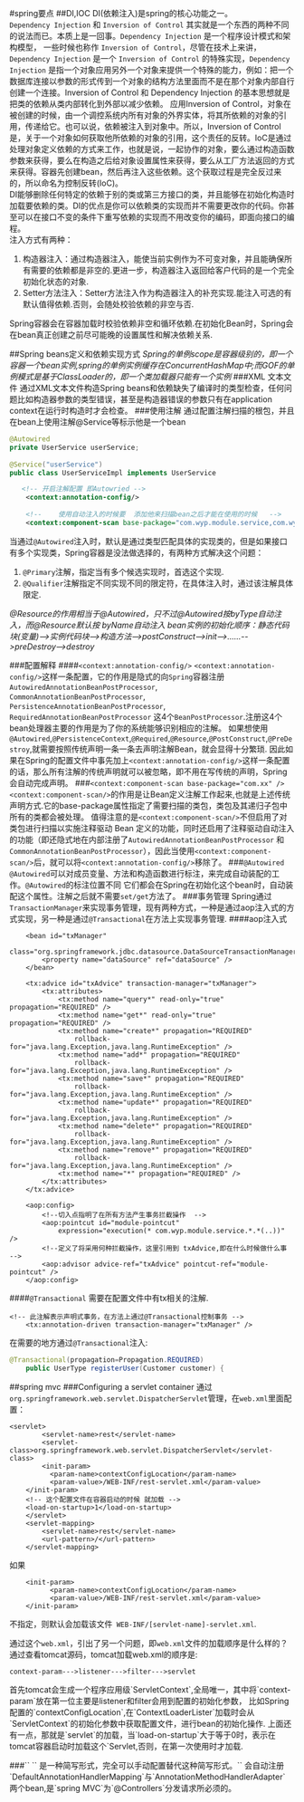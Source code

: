 #spring要点
##DI,IOC
DI(依赖注入)是spring的核心功能之一。<br/>
`Dependency Injection` 和 `Inversion of Control` 其实就是一个东西的两种不同的说法而已。本质上是一回事。`Dependency Injection` 是一个程序设计模式和架构模型， 一些时候也称作 `Inversion of Control`，尽管在技术上来讲，`Dependency Injection` 是一个 `Inversion of Control` 的特殊实现，`Dependency Injection` 是指一个对象应用另外一个对象来提供一个特殊的能力，例如：把一个数据库连接以参数的形式传到一个对象的结构方法里面而不是在那个对象内部自行创建一个连接。Inversion of Control 和 Dependency Injection 的基本思想就是把类的依赖从类内部转化到外部以减少依赖。 应用Inversion of Control，对象在被创建的时候，由一个调控系统内所有对象的外界实体，将其所依赖的对象的引用，传递给它。也可以说，依赖被注入到对象中。所以，Inversion of Control 是，关于一个对象如何获取他所依赖的对象的引用，这个责任的反转。IoC是通过处理对象定义依赖的方式来工作，也就是说，一起协作的对象，要么通过构造函数参数来获得，要么在构造之后给对象设置属性来获得，要么从工厂方法返回的方式来获得。容器先创建bean，然后再注入这些依赖。这个获取过程是完全反过来的，所以命名为控制反转(IoC)。<br/>
DI能够删除任何特定的依赖于别的类或第三方接口的类，并且能够在初始化构造时加载要依赖的类。DI的优点是你可以依赖类的实现而并不需要更改你的代码。你甚至可以在接口不变的条件下重写依赖的实现而不用改变你的编码，即面向接口的编程。<br/>
注入方式有两种：<br/>
1. 构造器注入：通过构造器注入，能使当前实例作为不可变对象，并且能确保所有需要的依赖都是非空的.更进一步，构造器注入返回给客户代码的是一个完全初始化状态的对象.
2. Setter方法注入：Setter方法注入作为构造器注入的补充实现.能注入可选的有默认值得依赖.否则，会随处校验依赖的非空与否.

Spring容器会在容器加载时校验依赖非空和循环依赖.在初始化Bean时，Spring会在bean真正创建之前尽可能晚的设置属性和解决依赖关系.

##Spring beans定义和依赖实现方式
*Spring的单例scope是容器级别的，即一个容器一个bean实例,spring的单例实例缓存在ConcurrentHashMap中;而GOF的单例模式是基于ClassLoader的，即一个类加载器只能有一个实例*
###XML 文本文件
通过XML文本文件构造Spring beans和依赖缺失了编译时的类型检查，任何问题比如构造器参数的类型错误，甚至是构造器错误的参数只有在application context在运行时构造时才会检查。
###使用注解
通过配置注解扫描的根包，并且在bean上使用注解@Service等标示他是一个bean
```java
@Autowired
private UserService userService;
	
@Service("userService")
public class UserServiceImpl implements UserService
```
```xml
   <!-- 开启注解配置 即Autowried -->  
    <context:annotation-config/>  
    
    <!--    使用自动注入的时候要  添加他来扫描bean之后才能在使用的时候   -->
    <context:component-scan base-package="com.wyp.module.service,com.wyp.module.dao"/>  
```
当通过`@Autowired`注入时，默认是通过类型匹配具体的实现类的，但是如果接口有多个实现类，Spring容器是没法做选择的，有两种方式解决这个问题：
1.	`@Primary`注解，指定当有多个候选实现时，首选这个实现.
2.	`@Qualifier`注解指定不同实现不同的限定符，在具体注入时，通过该注解具体限定.

*@Resource的作用相当于@Autowired，只不过@Autowired按byType自动注入，而@Resource默认按 byName自动注入*
*bean实例的初始化顺序：静态代码块(变量)-->实例代码块-->构造方法-->postConstruct-->init-->......-->preDestroy-->destroy*

###配置解释
####`<context:annotation-config/>`
 `<context:annotation-config/>`这样一条配置，它的作用是隐式的向`Spring`容器注册
                           `AutowiredAnnotationBeanPostProcessor`,
                           `CommonAnnotationBeanPostProcessor`,
                           `PersistenceAnnotationBeanPostProcessor`,
                           `RequiredAnnotationBeanPostProcessor` 
 这4个`BeanPostProcessor`.注册这4个bean处理器主要的作用是为了你的系统能够识别相应的注解。
 如果想使用`@Autowired`,`@PersistenceContext`,`@Required`,`@Resource`,`@PostConstruct`,`@PreDestroy`,就需要按照传统声明一条一条去声明注解Bean，就会显得十分繁琐.
 因此如果在Spring的配置文件中事先加上`<context:annotation-config/>`这样一条配置的话，那么所有注解的传统声明就可以被忽略，即不用在写传统的声明，Spring会自动完成声明。
 ###`<context:component-scan base-package="com.xx" />`
 `<context:component-scan/>`的作用是让Bean定义注解工作起来,也就是上述传统声明方式.它的base-package属性指定了需要扫描的类包，类包及其递归子包中所有的类都会被处理。
 值得注意的是`<context:component-scan/>`不但启用了对类包进行扫描以实施注释驱动 Bean 定义的功能，同时还启用了注释驱动自动注入的功能（即还隐式地在内部注册了`AutowiredAnnotationBeanPostProcessor`
 和`CommonAnnotationBeanPostProcessor`），因此当使用`<context:component-scan/>`后，就可以将`<context:annotation-config/>`移除了。
 ###`@Autowired`
 `@Autowired`可以对成员变量、方法和构造函数进行标注，来完成自动装配的工作。`@Autowired`的标注位置不同
 它们都会在Spring在初始化这个bean时，自动装配这个属性。注解之后就不需要`set/get`方法了。
###事务管理
Spring通过`TransactionManager`来实现事务管理，现有两种方式，一种是通过aop注入式的方式实现，另一种是通过`@Transactional`在方法上实现事务管理.
####aop注入式
```
    <bean id="txManager"
		class="org.springframework.jdbc.datasource.DataSourceTransactionManager">
		<property name="dataSource" ref="dataSource" />
	</bean>

    <tx:advice id="txAdvice" transaction-manager="txManager">
		<tx:attributes>
			<tx:method name="query*" read-only="true" propagation="REQUIRED" />
			<tx:method name="get*" read-only="true" propagation="REQUIRED" />
			<tx:method name="create*" propagation="REQUIRED"
				rollback-for="java.lang.Exception,java.lang.RuntimeException" />
			<tx:method name="add*" propagation="REQUIRED"
				rollback-for="java.lang.Exception,java.lang.RuntimeException" />
			<tx:method name="save*" propagation="REQUIRED"
				rollback-for="java.lang.Exception,java.lang.RuntimeException" />
			<tx:method name="update*" propagation="REQUIRED"
				rollback-for="java.lang.Exception,java.lang.RuntimeException" />
			<tx:method name="delete*" propagation="REQUIRED"
				rollback-for="java.lang.Exception,java.lang.RuntimeException" />
			<tx:method name="remove*" propagation="REQUIRED"
				rollback-for="java.lang.Exception,java.lang.RuntimeException" />
			<tx:method name="*" propagation="REQUIRED" />
		</tx:attributes>
	</tx:advice>

	<aop:config>
		<!--切入点指明了在所有方法产生事务拦截操作  -->
		<aop:pointcut id="module-pointcut"
			expression="execution(* com.wyp.module.service.*.*(..))" />
		<!--定义了将采用何种拦截操作，这里引用到 txAdvice,即在什么时候做什么事  -->
		<aop:advisor advice-ref="txAdvice" pointcut-ref="module-pointcut" />
	</aop:config>
```
####`@Transactional`
需要在配置文件中有tx相关的注解.
```
<!-- 此注解表示声明式事务，在方法上通过@Transactional控制事务 -->
    <tx:annotation-driven transaction-manager="txManager" />
```
在需要的地方通过`@Transactional`注入:
```java
@Transactional(propagation=Propagation.REQUIRED)
	public UserType registerUser(Customer customer) {
```
##spring mvc
###Configuring a servlet container
通过`org.springframework.web.servlet.DispatcherServlet`管理，在`web.xml`里面配置：
```
<servlet>
        <servlet-name>rest</servlet-name>
        <servlet-class>org.springframework.web.servlet.DispatcherServlet</servlet-class>
        <init-param>  
	      <param-name>contextConfigLocation</param-name>  
          <param-value>/WEB-INF/rest-servlet.xml</param-value>  
	</init-param>
	<!-- 这个配置文件在容器启动的时候 就加载 -->
    <load-on-startup>1</load-on-startup>
    </servlet>
    <servlet-mapping>
        <servlet-name>rest</servlet-name>
        <url-pattern>/</url-pattern>
    </servlet-mapping>
```
如果
```
    <init-param>  
	      <param-name>contextConfigLocation</param-name>  
          <param-value>/WEB-INF/rest-servlet.xml</param-value>  
	</init-param>
```
不指定，则默认会加载该文件` WEB-INF/[servlet-name]-servlet.xml`.

通过这个`web.xml`，引出了另一个问题，即`web.xml`文件的加载顺序是什么样的？
通过查看tomcat源码，tomcat加载web.xml的顺序是:
```
context-param--->listener--->filter--->servlet
```
<p>
首先tomcat会生成一个程序应用级`ServletContext`,全局唯一，其中将`context-param`放在第一位主要是listener和filter会用到配置的初始化参数，
比如Spring配置的`contextConfigLocation`,在`ContextLoaderLister`加载时会从`ServletContext`的初始化参数中获取配置文件，进行bean的初始化操作.
上面还有一点，那就是`servlet`的加载，当`load-on-startup`大于等于0时，表示在tomcat容器启动时加载这个`Servlet,否则，在第一次使用时才加载.
</p>
###`<mvc:annotation-driven />`
`<mvc:annotation-driven />` 是一种简写形式，完全可以手动配置替代这种简写形式。`<mvc:annotation-driven />`
会自动注册`DefaultAnnotationHandlerMapping`与`AnnotationMethodHandlerAdapter` 两个bean,是`spring MVC`为`@Controllers`分发请求所必须的。

